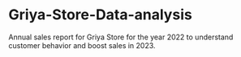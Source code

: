 # Griya-Store-Data-analysis
Annual sales report for Griya Store for the year 2022 to understand customer behavior and boost sales in 2023.

